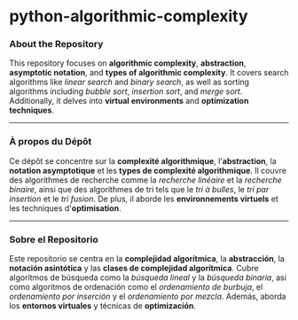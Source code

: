 # python-algorithmic-complexity


### About the Repository

This repository focuses on **algorithmic complexity**, **abstraction**, **asymptotic notation**, and **types of algorithmic complexity**. It covers search algorithms like *linear search* and *binary search*, as well as sorting algorithms including *bubble sort*, *insertion sort*, and *merge sort*. Additionally, it delves into **virtual environments** and **optimization techniques**.

---



### À propos du Dépôt

Ce dépôt se concentre sur la **complexité algorithmique**, l'**abstraction**, la **notation asymptotique** et les **types de complexité algorithmique**. Il couvre des algorithmes de recherche comme la *recherche linéaire* et la *recherche binaire*, ainsi que des algorithmes de tri tels que le *tri à bulles*, le *tri par insertion* et le *tri fusion*. De plus, il aborde les **environnements virtuels** et les techniques d'**optimisation**.

---



### Sobre el Repositorio

Este repositorio se centra en la **complejidad algorítmica**, la **abstracción**, la **notación asintótica** y las **clases de complejidad algorítmica**. Cubre algoritmos de búsqueda como la *búsqueda lineal* y la *búsqueda binaria*, así como algoritmos de ordenación como el *ordenamiento de burbuja*, el *ordenamiento por inserción* y el *ordenamiento por mezcla*. Además, aborda los **entornos virtuales** y técnicas de **optimización**.